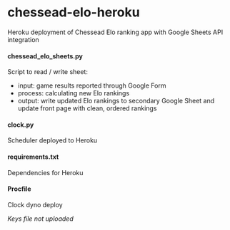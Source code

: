 # chessead-elo-heroku
Heroku deployment of Chessead Elo ranking app with Google Sheets API integration

#### chessead_elo_sheets.py
Script to read / write sheet: 
- input: game results reported through Google Form
- process: calculating new Elo rankings
- output: write updated Elo rankings to secondary Google Sheet and update front page with clean, ordered rankings

#### clock.py
Scheduler deployed to Heroku

#### requirements.txt
Dependencies for Heroku

#### Procfile
Clock dyno deploy

*Keys file not uploaded*
